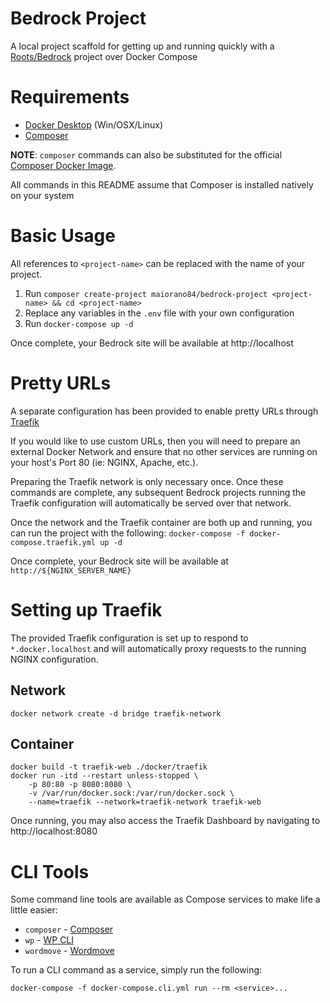 # Bedrock Project

A local project scaffold for getting up and running quickly with
a [Roots/Bedrock](https://roots.io/bedrock/) project over Docker Compose

# Requirements

* [Docker Desktop](https://www.docker.com/products/docker-desktop) (Win/OSX/Linux)
* [Composer](https://getcomposer.org/)

**NOTE**: `composer` commands can also be substituted for the official
[Composer Docker Image](https://hub.docker.com/_/composer).

All commands in this README assume that Composer is installed natively on your system

# Basic Usage

All references to `<project-name>` can be replaced with the name of your project.

1. Run `composer create-project maiorano84/bedrock-project <project-name> && cd <project-name>`
2. Replace any variables in the `.env` file with your own configuration
3. Run `docker-compose up -d`

Once complete, your Bedrock site will be available at http://localhost

# Pretty URLs

A separate configuration has been provided to enable pretty URLs through
[Traefik](https://traefik.io/)

If you would like to use custom URLs, then you will need to prepare an external Docker Network
and ensure that no other services are running on your host's Port 80 (ie: NGINX, Apache, etc.).

Preparing the Traefik network is only necessary once. Once these commands are complete, any
subsequent Bedrock projects running the Traefik configuration will automatically be served over
that network.

Once the network and the Traefik container are both up and running, you can run the project
with the following: `docker-compose -f docker-compose.traefik.yml up -d`

Once complete, your Bedrock site will be available at `http://${NGINX_SERVER_NAME}`

# Setting up Traefik

The provided Traefik configuration is set up to respond to `*.docker.localhost` and will
automatically proxy requests to the running NGINX configuration.

## Network

```
docker network create -d bridge traefik-network
```

## Container

```
docker build -t traefik-web ./docker/traefik
docker run -itd --restart unless-stopped \
    -p 80:80 -p 8080:8080 \
    -v /var/run/docker.sock:/var/run/docker.sock \
    --name=traefik --network=traefik-network traefik-web
```

Once running, you may also access the Traefik Dashboard by navigating to http://localhost:8080

# CLI Tools

Some command line tools are available as Compose services to make life a little easier:

* `composer` - [Composer](https://getcomposer.org/)
* `wp` - [WP CLI](https://wp-cli.org/)
* `wordmove` - [Wordmove](https://github.com/welaika/wordmove)

To run a CLI command as a service, simply run the following:

`docker-compose -f docker-compose.cli.yml run --rm <service>...`
